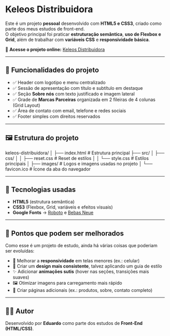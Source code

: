# Keleos Distribuidora  

Este é um projeto **pessoal** desenvolvido com **HTML5 e CSS3**, criado como parte dos meus estudos de front-end.  
O objetivo principal foi praticar **estruturação semântica**, **uso de Flexbox e Grid**, além de trabalhar com **variáveis CSS** e **responsividade básica**.  

🔗 **Acesse o projeto online:** [Keleos Distribuidora](https://edudalmas.github.io/Front-End-Keleos/)  

---

## 📌 Funcionalidades do projeto  
- ✅ Header com logotipo e menu centralizado  
- ✅ Sessão de apresentação com título e subtítulo em destaque  
- ✅ Seção **Sobre nós** com texto justificado e imagem lateral  
- ✅ Grade de **Marcas Parceiras** organizada em 2 fileiras de 4 colunas (Grid Layout)  
- ✅ Área de contato com email, telefone e redes sociais  
- ✅ Footer simples com direitos reservados  

---

## 🖼️ Estrutura do projeto  

keleos-distribuidora/
│
├── index.html # Estrutura principal
├── src/
│ ├── css/
│ │ ├── reset.css # Reset de estilos
│ │ └── style.css # Estilos principais
│ ├── images/ # Logos e imagens usadas no projeto
│ └── favicon.ico # Ícone da aba do navegador

---

## 🚀 Tecnologias usadas  
- **HTML5** (estrutura semântica)  
- **CSS3** (Flexbox, Grid, variáveis e efeitos visuais)  
- **Google Fonts** → [Roboto](https://fonts.google.com/specimen/Roboto) e [Bebas Neue](https://fonts.google.com/specimen/Bebas+Neue)  

---

## 🔧 Pontos que podem ser melhorados  
Como esse é um projeto de estudo, ainda há várias coisas que poderiam ser evoluídas:  
- 📱 Melhorar a **responsividade** em telas menores (ex.: celular)  
- 🎨 Criar um **design mais consistente**, talvez aplicando um guia de estilo  
- ✨ Adicionar **animações sutis** (hover nas seções, transições mais suaves)  
- 🖼️ Otimizar imagens para carregamento mais rápido  
- 📄 Criar páginas adicionais (ex.: produtos, sobre, contato completo)  

---

## 👨‍💻 Autor  
Desenvolvido por **Eduardo** como parte dos estudos de **Front-End (HTML/CSS)**. 
